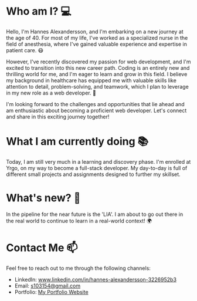 # Who am I? 💻

Hello, I'm <link>Hannes Alexandersson</link>, and I'm embarking on a new journey at the age of 40. For most of my life, I've worked as a specialized nurse in the field of anesthesia, where I've gained valuable experience and expertise in patient care. 😷

However, I've recently discovered my passion for web development, and I'm excited to transition into this new career path. Coding is an entirely new and thrilling world for me, and I'm eager to learn and grow in this field. I believe my background in healthcare has equipped me with valuable skills like attention to detail, problem-solving, and teamwork, which I plan to leverage in my new role as a web developer. 🚀

I'm looking forward to the challenges and opportunities that lie ahead and am enthusiastic about becoming a proficient web developer. Let's connect and share in this exciting journey together!

# What I am currently doing 📚

Today, I am still very much in a learning and discovery phase. I'm enrolled at <link>Yrgo</link>, on my way to become a full-stack developer. My day-to-day is full of different small projects and assignments designed to further my skillset.

# What's new? 🌟

In the pipeline for the near future is the 'LIA'. I am about to go out there in the real world to continue to learn in a real-world context! 🌍


# Contact Me 📫

Feel free to reach out to me through the following channels:

- LinkedIn: [<link>www.linkedin.com/in/hannes-alexandersson-3226952b3</link>](https://www.linkedin.com/yourprofile)
- Email: <link>s103154@gmail.com</link>
- Portfolio: [<link>My Portfolio Website</link>](https://alexanderochson.com/)
